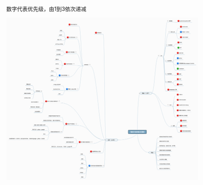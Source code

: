 
数字代表优先级，由1到3依次递减

![Alt text](https://raw.githubusercontent.com/IFWEB/wiki/master/img/%E7%90%86%E8%B4%A2%E5%86%9C%E5%9C%BA%E5%89%8D%E7%AB%AF%E7%9F%A5%E8%AF%86%E5%9B%BE%E8%B0%B1.png)
